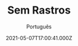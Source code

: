 ---
id: 'b6c948ce-d064-451f-9e47-7822e6aff6d2'
type: 'movie' # Filme, Série, Anime
title: "Sem Rastros"
synopsis: ["Depois que uma menina desaparece de um parque de trailers, o pai e a mãe da garota decidem fazer justiça com as próprias mãos. A busca desesperada dos pais pela verdade acaba levando a uma revelação chocante.",
]
originalTitle: "Hour of Lead"
date: '2021-05-07T17:00:41.000Z'
update: '2021-05-07T17:00:41.000Z'
releaseDate: '2020-02-28T03:00:00.000Z'
imdb:
  rating: '5.7' # 8.5
  id: '' # tt0470752
duration: '1h 35 Min'
trailer:
  urls: [
    'zAPfB1yWJ7A',
  ]
tags: ['1080p']
genre: ['Ação', 'Mistério', 'Suspense'] #
quality: 'BluRay' # BluRay, WEB-DL, HDTV, WEB-DL4K, WEB-DLe
format: 'MKV' # MKV, MP4, TS
audio: 'Português, Inglês' # Dublado, Legendado, Dual Audio, Dub & Leg
subtitle: 'Português' # Português, inglês,
size: '2.7 GB' # 4.8 GB
audioQuality: 10
videoQuality: 10
directors: []
#  - name: 'Lana Wachowski'
#    image: ''
#  - name: 'Lilly Wachowski'
#    image: ''
cast: []
#  - name: 'Keanu Reeves'
#    image: ''
#    characterName: 'Neo'
writers: []
#  - name: ''
#    image: ''
maturityRating:
  age: '' # L , 10, 12, 14, 16, 18
  topics: [''] # Violence, Illegal drugs, Inappropriate Language, Legal Drugs, Sexual Content, Extreme Violence
###########################################
download:
  
  - url: 'magnet:?xt=urn:btih:92d07b1543a25a11ec92c86902305c91644f0230&dn=Sem.Rastros.2021.BluRay.1080p.DUAL.5.1.DUAL.COMANDO.TO&tr=udp%3a%2f%2fpublic.popcorn-tracker.org%3a6969%2fannounce&tr=udp%3a%2f%2ftracker.internetwarriors.net%3a1337%2fannounce&tr=udp%3a%2f%2ftracker.opentrackr.org%3a1337%2fannounce&tr=udp%3a%2f%2fexodus.desync.com%3a6969%2fannounce&tr=udp%3a%2f%2fretracker.lanta-net.ru%3a2710%2fannounce&tr=udp%3a%2f%2fopen.stealth.si%3a80%2fannounce&tr=udp%3a%2f%2fwww.torrent.eu.org%3a451%2fannounce&tr=udp%3a%2f%2fopentracker.i2p.rocks%3a6969%2fannounce&tr=http%3a%2f%2ftracker.opentrackr.org%3a1337%2fannounce&tr=udp%3a%2f%2f3rt.tace.ru%3a60889%2fannounce'
    resolution: '1080p' # 720p, 1080p, 4K,
    audio: 'Dual Áudio' # Dublado, Legendado, Dual Audio
    size: '' # 4.8 GB
    quality: '' # BluRay, WEB-DL
    format: '' # MKV
images:
  cover: '/assets/movies/sem-rastros-2.jpg'
  background: '/assets/movies/'
---
